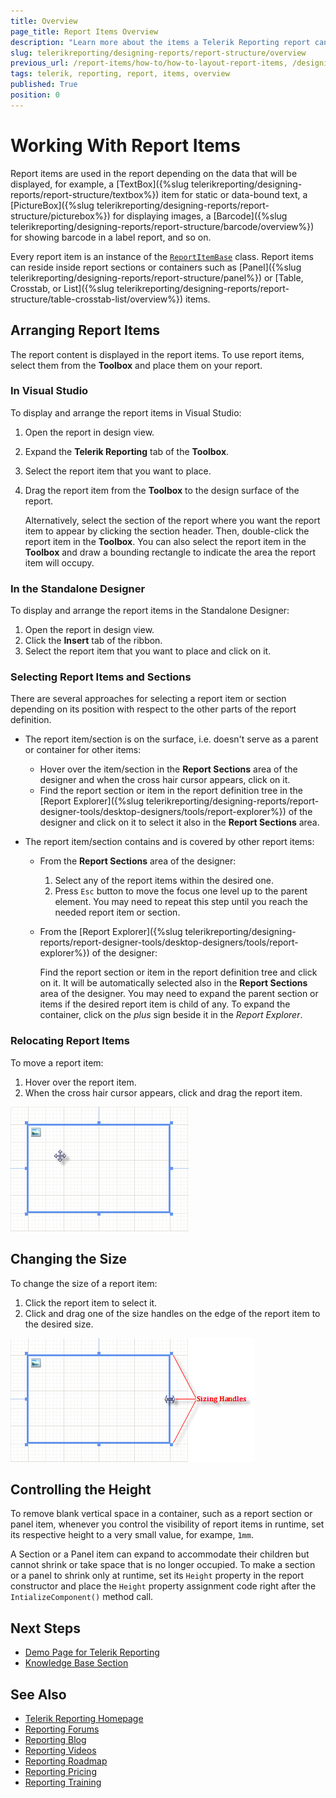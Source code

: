 ```yaml
---
title: Overview
page_title: Report Items Overview
description: "Learn more about the items a Telerik Reporting report can contain, how you may arrange them and control their layouts."
slug: telerikreporting/designing-reports/report-structure/overview
previous_url: /report-items/how-to/how-to-layout-report-items, /designing-reports-understanding-report-structure
tags: telerik, reporting, report, items, overview
published: True
position: 0
---
```


# Working With Report Items

Report items are used in the report depending on the data that will be displayed, for example, a [TextBox]({%slug telerikreporting/designing-reports/report-structure/textbox%}) item for static or data-bound text, a [PictureBox]({%slug telerikreporting/designing-reports/report-structure/picturebox%}) for displaying images, a [Barcode]({%slug telerikreporting/designing-reports/report-structure/barcode/overview%}) for showing barcode in a label report, and so on.

Every report item is an instance of the [`ReportItemBase`](/api/Telerik.Reporting.ReportItemBase) class. Report items can reside inside report sections or containers such as [Panel]({%slug telerikreporting/designing-reports/report-structure/panel%}) or [Table, Crosstab, or List]({%slug telerikreporting/designing-reports/report-structure/table-crosstab-list/overview%}) items.

## Arranging Report Items

The report content is displayed in the report items. To use report items, select them from the **Toolbox** and place them on your report.

### In Visual Studio

To display and arrange the report items in Visual Studio:

1. Open the report in design view.
1. Expand the __Telerik Reporting__ tab of the **Toolbox**.
1. Select the report item that you want to place.
1. Drag the report item from the **Toolbox** to the design surface of the report.

	Alternatively, select the section of the report where you want the report item to appear by clicking the section header. Then, double-click the report item in the **Toolbox**. You can also select the report item in the **Toolbox** and draw a bounding rectangle to indicate the area the report item will occupy.

### In the Standalone Designer

To display and arrange the report items in the Standalone Designer:

1. Open the report in design view.
1. Click the __Insert__ tab of the ribbon.
1. Select the report item that you want to place and click on it.

### Selecting Report Items and Sections

There are several approaches for selecting a report item or section depending on its position with respect to the other parts of the report definition.

* The report item/section is on the surface, i.e. doesn't serve as a parent or container for other items:

	* Hover over the item/section in the __Report Sections__ area of the designer and when the cross hair cursor appears, click on it.
	* Find the report section or item in the report definition tree in the [Report Explorer]({%slug telerikreporting/designing-reports/report-designer-tools/desktop-designers/tools/report-explorer%}) of the designer and click on it to select it also in the __Report Sections__ area.
	
* The report item/section contains and is covered by other report items:

	* From the __Report Sections__ area of the designer:

		1. Select any of the report items within the desired one.
		1. Press `Esc` button to move the focus one level up to the parent element. You may need to repeat this step until you reach the needed report item or section.

	* From the [Report Explorer]({%slug telerikreporting/designing-reports/report-designer-tools/desktop-designers/tools/report-explorer%}) of the designer:

		Find the report section or item in the report definition tree and click on it. It will be automatically selected also in the __Report Sections__ area of the designer. You may need to expand the parent section or items if the desired report item is child of any. To expand the container, click on the _plus_ sign beside it in the _Report Explorer_.

### Relocating Report Items

To move a report item:

1. Hover over the report item.
1. When the cross hair cursor appears, click and drag the report item.

![Cross Hair Cursor in a Selected PictureBox item](images/ReportDesign002.png)

## Changing the Size 

To change the size of a report item:

1. Click the report item to select it.
1. Click and drag one of the size handles on the edge of the report item to the desired size.

![Resizing Cursor in a Selected PictureBox item](images/ReportDesign003.png)

## Controlling the Height

To remove blank vertical space in a container, such as a report section or panel item, whenever you control the visibility of report items in runtime, set its respective height to a very small value, for exampe, `1mm`.

A Section or a Panel item can expand to accommodate their children but cannot shrink or take space that is no longer occupied. To make a section or a panel to shrink only at runtime, set its `Height` property in the report constructor and place the `Height` property assignment code right after the `IntializeComponent()` method call.

## Next Steps

* [Demo Page for Telerik Reporting](https://demos.telerik.com/reporting)
* [Knowledge Base Section](/knowledge-base)

## See Also

* [Telerik Reporting Homepage](https://www.telerik.com/products/reporting)
* [Reporting Forums](https://www.telerik.com/forums/reporting)
* [Reporting Blog](https://www.telerik.com/blogs/tag/reporting)
* [Reporting Videos](https://www.telerik.com/videos/reporting)
* [Reporting Roadmap](https://www.telerik.com/support/whats-new/reporting/roadmap)
* [Reporting Pricing](https://www.telerik.com/purchase/individual/reporting)
* [Reporting Training](https://learn.telerik.com/learn/course/external/view/elearning/19/reporting-report-server-training)
